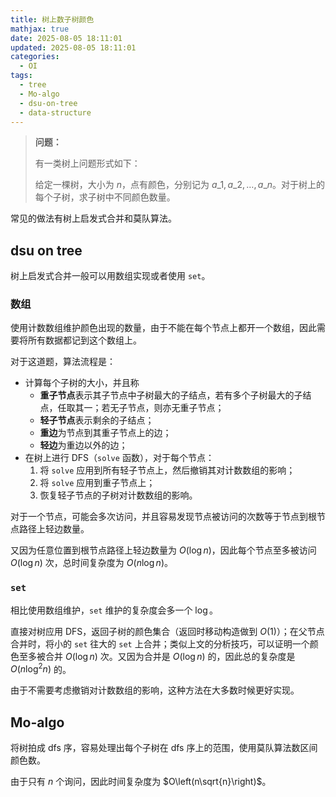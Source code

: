 ```yaml
---
title: 树上数子树颜色
mathjax: true
date: 2025-08-05 18:11:01
updated: 2025-08-05 18:11:01
categories:
  - OI
tags:
  - tree
  - Mo-algo
  - dsu-on-tree
  - data-structure
---
```


> **问题：**
>
> 有一类树上问题形式如下：
>
> 给定一棵树，大小为 $n$，点有颜色，分别记为 $a\_{1},a\_{2},\ldots,a\_{n}$。对于树上的每个子树，求子树中不同颜色数量。

常见的做法有树上启发式合并和莫队算法。

## dsu on tree

树上启发式合并一般可以用数组实现或者使用 `set`。

### 数组

使用计数数组维护颜色出现的数量，由于不能在每个节点上都开一个数组，因此需要将所有数据都记到这个数组上。

对于这道题，算法流程是：

+ 计算每个子树的大小，并且称
  + **重子节点**表示其子节点中子树最大的子结点，若有多个子树最大的子结点，任取其一；若无子节点，则亦无重子节点；
  + **轻子节点**表示剩余的子结点；
  + **重边**为节点到其重子节点上的边；
  + **轻边**为重边以外的边；
+ 在树上进行 DFS（$\mathtt{solve}$ 函数），对于每个节点：
  1. 将 $\mathtt{solve}$ 应用到所有轻子节点上，然后撤销其对计数数组的影响；
  2. 将 $\mathtt{solve}$ 应用到重子节点上；
  3. 恢复轻子节点的子树对计数数组的影响。

对于一个节点，可能会多次访问，并且容易发现节点被访问的次数等于节点到根节点路径上轻边数量。

又因为任意位置到根节点路径上轻边数量为 $O\left(\log n\right)$，因此每个节点至多被访问 $O\left(\log n\right)$ 次，总时间复杂度为 $O\left(n\log n\right)$。

### `set`

相比使用数组维护，`set` 维护的复杂度会多一个 $\log$。

直接对树应用 DFS，返回子树的颜色集合（返回时移动构造做到 $O\left(1\right)$）；在父节点合并时，将小的 `set` 往大的 `set` 上合并；类似上文的分析技巧，可以证明一个颜色至多被合并 $O\left(\log n\right)$ 次。又因为合并是 $O\left(\log n\right)$ 的，因此总的复杂度是 $O\left(n\log^{2}n\right)$ 的。

由于不需要考虑撤销对计数数组的影响，这种方法在大多数时候更好实现。

## Mo-algo

将树拍成 dfs 序，容易处理出每个子树在 dfs 序上的范围，使用莫队算法数区间颜色数。

由于只有 $n$ 个询问，因此时间复杂度为 $O\left(n\sqrt{n}\right)$。
